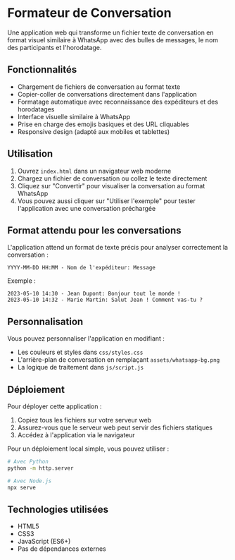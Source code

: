 # Formateur de Conversation

Une application web qui transforme un fichier texte de conversation en format visuel similaire à WhatsApp avec des bulles de messages, le nom des participants et l'horodatage.

## Fonctionnalités

- Chargement de fichiers de conversation au format texte
- Copier-coller de conversations directement dans l'application
- Formatage automatique avec reconnaissance des expéditeurs et des horodatages
- Interface visuelle similaire à WhatsApp
- Prise en charge des emojis basiques et des URL cliquables
- Responsive design (adapté aux mobiles et tablettes)

## Utilisation

1. Ouvrez `index.html` dans un navigateur web moderne
2. Chargez un fichier de conversation ou collez le texte directement
3. Cliquez sur "Convertir" pour visualiser la conversation au format WhatsApp
4. Vous pouvez aussi cliquer sur "Utiliser l'exemple" pour tester l'application avec une conversation préchargée

## Format attendu pour les conversations

L'application attend un format de texte précis pour analyser correctement la conversation :

```
YYYY-MM-DD HH:MM - Nom de l'expéditeur: Message
```

Exemple :
```
2023-05-10 14:30 - Jean Dupont: Bonjour tout le monde !
2023-05-10 14:32 - Marie Martin: Salut Jean ! Comment vas-tu ?
```

## Personnalisation

Vous pouvez personnaliser l'application en modifiant :
- Les couleurs et styles dans `css/styles.css`
- L'arrière-plan de conversation en remplaçant `assets/whatsapp-bg.png`
- La logique de traitement dans `js/script.js`

## Déploiement

Pour déployer cette application :
1. Copiez tous les fichiers sur votre serveur web
2. Assurez-vous que le serveur web peut servir des fichiers statiques
3. Accédez à l'application via le navigateur

Pour un déploiement local simple, vous pouvez utiliser :
```bash
# Avec Python
python -m http.server

# Avec Node.js
npx serve
```

## Technologies utilisées

- HTML5
- CSS3
- JavaScript (ES6+)
- Pas de dépendances externes 
